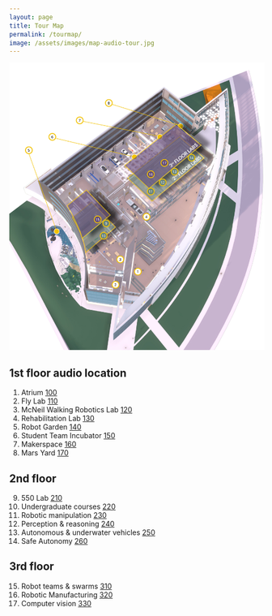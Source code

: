 ```yaml
---
layout: page
title: Tour Map
permalink: /tourmap/
image: /assets/images/map-audio-tour.jpg
---
```


![building tour map](/assets/images/map-audio-tour.jpg)
<div id="floor1">
<h2>1st floor <span class="post-feta">audio location</span></h2>
<ol>
<li>Atrium <a href="{% link _posts/2022-06-04-100-atrium.markdown %}"><span class="post-feta">100</span></a></li>
<li>Fly Lab <a href="{% link _posts/2022-06-04-110-fly-lab.markdown %}"><span class="post-feta">110</span></a></li>
<li>McNeil Walking Robotics Lab <a href="{% link _posts/2022-06-04-120-walk-lab.markdown %}"><span class="post-feta">120</span></a></li>
<li>Rehabilitation Lab <a href="{% link _posts/2022-06-04-130-rehab-lab.markdown %}"><span class="post-feta">130</span></a></li>
<li>Robot Garden <a href="{% link _posts/2022-06-04-140-robot-garden.markdown %}"><span class="post-feta">140</span></a></li>
<li>Student Team Incubator <a href="{% link _posts/2022-06-04-150-student-team-incubator.markdown %}"><span class="post-feta">150</span></a></li>
<li>Makerspace <a href="{% link _posts/2022-06-04-160-makerspace.markdown %}"><span class="post-feta">160</span></a></li>
<li>Mars Yard <a href="{% link _posts/2022-06-04-170-mars-yard.markdown %}"><span class="post-feta">170</span></a></li>
</ol>
</div>
<div id="floor2">	
<h2>2nd floor</h2>
<ol start="9">
<li>550 Lab <a href="{% link _posts/2022-06-04-210-rob-550.markdown %}"><span class="post-feta">210</span></a></li>
<li>Undergraduate courses <a href="{% link _posts/2022-06-04-220-undergrad-program.markdown %}"><span class="post-feta">220</span></a></li>
<li>Robotic manipulation <a href="{% link _posts/2022-06-04-230-manipulation.markdown %}"><span class="post-feta">230</span></a></li>
<li>Perception & reasoning <a href="{% link _posts/2022-06-04-240-perception.markdown %}"><span class="post-feta">240</span></a></li>
<li>Autonomous & underwater vehicles <a href="{% link _posts/2022-06-04-250-autonomous-vehicles.markdown %}"><span class="post-feta">250</span></a></li>
<li>Safe Autonomy <a href="{% link _posts/2022-06-04-260-safe-autonomy.markdown %}"><span class="post-feta">260</span></a></li>
</ol>
</div>
<div id="floor3">
<h2>3rd floor</h2>
<ol start="15">
<li>Robot teams & swarms <a href="{% link _posts/2022-06-04-310-robot-teams.markdown %}"><span class="post-feta">310</span></a></li>
<li>Robotic Manufacturing <a href="{% link _posts/2022-06-04-320-manufacturing.markdown %}"><span class="post-feta">320</span></a></li>
<li>Computer vision <a href="{% link _posts/2022-06-04-330-computer-vision.markdown %}"><span class="post-feta">330</span></a></li></ol>
</div>

